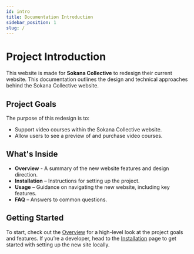 ```yaml
---
id: intro
title: Documentation Introduction
sidebar_position: 1
slug: /
---
```


# Project Introduction

This website is made for **Sokana Collective** to redesign their current website. This documentation outlines the design and technical approaches behind the Sokana Collective website. 

## Project Goals 

The purpose of this redesign is to: 
- Support video courses within the Sokana Collective website.
- Allow users to see a preview of and purchase video courses. 

## What's Inside 

- **Overview** - A summary of the new website features and design direction. 
- **Installation** – Instructions for setting up the project. 
- **Usage** – Guidance on navigating the new website, including key features. 
- **FAQ** – Answers to common questions.

## Getting Started

To start, check out the [Overview](./overview.md) for a high-level look at the project goals and features. If you’re a developer, head to the [Installation](./installation.md) page to get started with setting up the new site locally.
